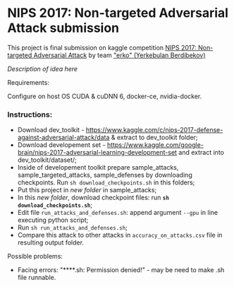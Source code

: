 # NIPS 2017: Non-targeted Adversarial Attack submission
This project is final submission on kaggle competition [NIPS 2017: Non-targeted Adversarial Attack](https://www.kaggle.com/c/nips-2017-non-targeted-adversarial-attack) by team ["erko" (Yerkebulan Berdibekov)](https://www.kaggle.com/erkowa)

*Description of idea here*

Requirements:

Configure on host OS CUDA & cuDNN 6, docker-ce, nvidia-docker.

### Instructions:
* Download dev_toolkit - https://www.kaggle.com/c/nips-2017-defense-against-adversarial-attack/data & extract to dev_toolkit folder;
* Download developement set - https://www.kaggle.com/google-brain/nips-2017-adversarial-learning-development-set and extract into dev_toolkit/dataset/;
* Inside of developement toolkit prepare sample_attacks, sample_targeted_attacks, sample_defenses by downloading checkpoints. Run `sh download_checkpoints.sh` in this folders;
* Put this project in *new folder* in sample_attacks;
* In this *new folder*, download checkpoint files: run **`sh download_checkpoints.sh`**;
* Edit file `run_attacks_and_defenses.sh`: append argument `--gpu` in line executing python script;
* Run `sh run_attacks_and_defenses.sh`;
* Compare this attack to other attacks in `accuracy_on_attacks.csv` file in resulting output folder.

Possible problems: 
- Facing errors: "****.sh: Permission denied!" - may be need to make .sh file runnable.
